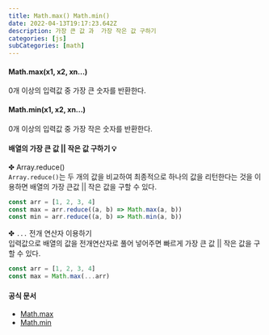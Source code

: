 ```yaml
---
title: Math.max() Math.min()
date: 2022-04-13T19:17:23.642Z
description: 가장 큰 값 과  가장 작은 값 구하기
categories: [js]
subCategories: [math]
---
```


#### Math.max(x1, x2, xn...)

0개 이상의 입력값 중 가장 큰 숫자를 반환한다.

#### Math.min(x1, x2, xn...)

0개 이상의 입력값 중 가장 작은 숫자를 반환한다.

#### 배열의 가장 큰 값 || 작은 값 구하기 💡

✤ Array.reduce()
<br>
`Array.reduce()`는 두 개의 값을 비교하여 최종적으로 하나의 값을 리턴한다는 것을 이용하면 배열의 가장 큰값 || 작은 값을 구할 수 있다.

```jsx
const arr = [1, 2, 3, 4]
const max = arr.reduce((a, b) => Math.max(a, b))
const min = arr.reduce((a, b) => Math.min(a, b))
```

✤ `...` 전개 연산자 이용하기
<br>
입력값으로 배열의 값을 전개연산자로 풀어 넣어주면 빠르게 가장 큰 값 || 작은 값을 구할 수 있다.

```jsx
const arr = [1, 2, 3, 4]
const max = Math.max(...arr)
```

#### 공식 문서

- <a href="https://developer.mozilla.org/ko/docs/Web/JavaScript/Reference/Global_Objects/Math/max" target="_blank" >Math.max</a>
- <a href="https://developer.mozilla.org/ko/docs/Web/JavaScript/Reference/Global_Objects/Math/min" target="_blank" >Math.min</a>
